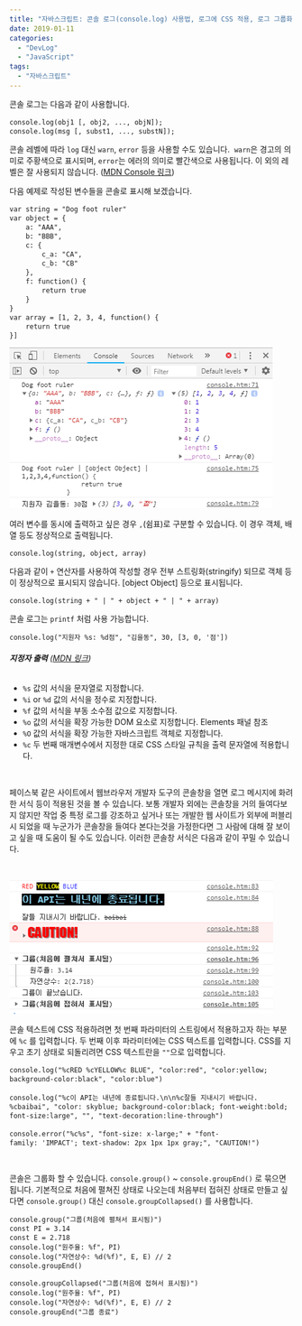 ```yaml
---
title: "자바스크립트: 콘솔 로그(console.log) 사용법, 로그에 CSS 적용, 로그 그룹화 하기"
date: 2019-01-11
categories: 
  - "DevLog"
  - "JavaScript"
tags: 
  - "자바스크립트"
---
```


콘솔 로그는 다음과 같이 사용합니다.

```
console.log(obj1 [, obj2, ..., objN]);
console.log(msg [, subst1, ..., substN]);
```

콘솔 레벨에 따라 `log` 대신 `warn`, `error` 등을 사용할 수도 있습니다.  `warn`은 경고의 의미로 주황색으로 표시되며, `error`는 에러의 의미로 빨간색으로 사용됩니다. 이 외의 레벨은 잘 사용되지 않습니다. ([MDN Console 링크](https://developer.mozilla.org/ko/docs/Web/API/Console))

다음 예제로 작성된 변수들을 콘솔로 표시해 보겠습니다.

```
var string = "Dog foot ruler"
var object = {
    a: "AAA",
    b: "BBB",
    c: {
        c_a: "CA",
        c_b: "CB"
    },
    f: function() {
        return true
    }
}
var array = [1, 2, 3, 4, function() {
    return true
}]
```

![](./assets/img/wp-content/uploads/2019/01/console-e1566381537737.png)

여러 변수를 동시에 출력하고 싶은 경우 `,`(쉼표)로 구분할 수 있습니다. 이 경우 객체, 배열 등도 정상적으로 출력됩니다.

```
console.log(string, object, array)
```

다음과 같이 `+` 연산자를 사용하여 작성할 경우 전부 스트링화(stringify) 되므로 객체 등이 정상적으로 표시되지 않습니다. \[object Object\] 등으로 표시됩니다.

```
console.log(string + " | " + object + " | " + array)
```

콘솔 로그는 `printf` 처럼 사용 가능합니다.

```
console.log("지원자 %s: %d점", "김을동", 30, [3, 0, '점'])
```

###### **지정자 출력** ([MDN 링크](https://developers.google.com/web/tools/chrome-devtools/console/console-write?hl=ko))

- `%s` 값의 서식을 문자열로 지정합니다.
- `%i` or `%d` 값의 서식을 정수로 지정합니다.
- `%f` 값의 서식을 부동 소수점 값으로 지정합니다.
- `%o` 값의 서식을 확장 가능한 DOM 요소로 지정합니다. Elements 패널 참조
- `%O` 값의 서식을 확장 가능한 자바스크립트 객체로 지정합니다.
- `%c` 두 번째 매개변수에서 지정한 대로 CSS 스타일 규칙을 출력 문자열에 적용합니다.

 

페이스북 같은 사이트에서 웹브라우저 개발자 도구의 콘솔창을 열면 로그 메시지에 화려한 서식 등이 적용된 것을 볼 수 있습니다. 보통 개발자 외에는 콘솔창을 거의 들여다보지 않지만 작업 중 특정 로그를 강조하고 싶거나 또는 개발한 웹 사이트가 외부에 퍼블리시 되었을 때 누군가가 콘솔창을 들여다 본다는것을 가정한다면 그 사람에 대해 잘 보이고 싶을 때 도움이 될 수도 있습니다. 이러한 콘솔창 서식은 다음과 같이 꾸밀 수 있습니다.

 

![](./assets/img/wp-content/uploads/2019/01/css.png)

콘솔 텍스트에 CSS 적용하려면 첫 번째 파라미터의 스트링에서 적용하고자 하는 부분에 `%c` 를 입력합니다. 두 번째 이후 파라미터에는 CSS 텍스트를 입력합니다. CSS를 지우고 초기 상태로 되돌리려면 CSS 텍스트란을 `""`으로 입력합니다.

```
console.log("%cRED %cYELLOW%c BLUE", "color:red", "color:yellow; background-color:black", "color:blue") 

console.log("%c이 API는 내년에 종료됩니다.\n\n%c잘들 지내시기 바랍니다. %cbaibai", "color: skyblue; background-color:black; font-weight:bold; font-size:large", "", "text-decoration:line-through")

console.error("%c%s", "font-size: x-large;" + "font-family: 'IMPACT'; text-shadow: 2px 1px 1px gray;", "CAUTION!")
```

 

콘솔은 그룹화 할 수 있습니다. `console.group()` ~ `console.groupEnd()` 로 묶으면 됩니다. 기본적으로 처음에 펼쳐진 상태로 나오는데 처음부터 접혀진 상태로 만들고 싶다면 `console.group()` 대신 `console.groupCollapsed()` 를 사용합니다.

```
console.group("그룹(처음에 펼쳐서 표시됨)")
const PI = 3.14
const E = 2.718
console.log("원주율: %f", PI)
console.log("자연상수: %d(%f)", E, E) // 2
console.groupEnd()
```

```
console.groupCollapsed("그룹(처음에 접혀서 표시됨)")
console.log("원주율: %f", PI)
console.log("자연상수: %d(%f)", E, E) // 2
console.groupEnd("그룹 종료")
```
